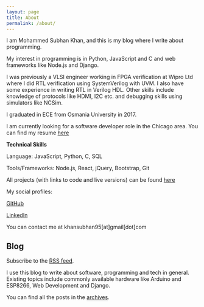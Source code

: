 ```yaml
---
layout: page
title: About
permalink: /about/
---
```


I am Mohammed Subhan Khan, and this is my blog where I write about programming.

My interest in programming is in Python, JavaScript and C and web frameworks like Node.js and Django.

I was previously a VLSI engineer working in FPGA verification at Wipro Ltd where I did RTL verification using SystemVerilog with UVM. I also have some experience in writing RTL in Verilog HDL. Other skills include knowledge of protocols like HDMI, I2C etc. and debugging skills using simulators like NCSim.

I graduated in ECE from Osmania University in 2017.

I am currently looking for a software developer role in the Chicago area. You can find my resume [here](https://docs.google.com/document/d/1G69EAxvZ-WPJKjruStYbnV3_FF1to_JbibDxkAeMcGM/edit?usp=sharing)

**Technical Skills**

Language: JavaScript, Python, C, SQL

Tools/Frameworks: Node.js, React, jQuery, Bootstrap, Git

All projects (with links to code and live versions) can be found [here](/projects)

My social profiles:

[GitHub](https://github.com/khansubhan95)

[LinkedIn](https://www.linkedin.com/in/khansubhan95)

You can contact me at khansubhan95[at]gmail[dot]com

## Blog
Subscribe to the [RSS feed](/feed.xml).

I use this blog to write about software, programming and tech in general. Existing topics include commonly available hardware like Arduino and ESP8266, Web Development and Django.

You can find all the posts in the [archives](/).
